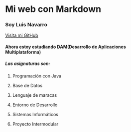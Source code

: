 # Mi web con Markdown

### Soy Luis Navarro

[Visita mi GitHub](https://github.com/Navarr0084/Programacion_DAM.git)



#### Ahora estoy estudiando DAM(Desarrollo de Aplicaciones Multiplataforma)

##### Las asignaturas son:

1. Programación con Java

2. Base de Datos

3. Lenguaje de maracas

4. Entorno de Desarrollo

5. Sistemas Informáticos

6. Proyecto Intermodular
